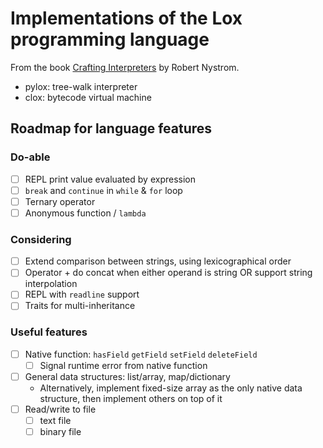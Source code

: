 # Implementations of the Lox programming language

From the book [Crafting Interpreters](https://craftinginterpreters.com)
by Robert Nystrom.

- pylox: tree-walk interpreter
- clox: bytecode virtual machine

## Roadmap for language features

### Do-able
- [ ] REPL print value evaluated by expression
- [ ] `break` and `continue` in `while` & `for` loop
- [ ] Ternary operator
- [ ] Anonymous function / `lambda`

### Considering
- [ ] Extend comparison between strings, using lexicographical order
- [ ] Operator + do concat when either operand is string OR support string
      interpolation
- [ ] REPL with `readline` support
- [ ] Traits for multi-inheritance

### Useful features
- [ ] Native function: `hasField` `getField` `setField` `deleteField`
    - [ ] Signal runtime error from native function
- [ ] General data structures: list/array, map/dictionary
    - Alternatively, implement fixed-size array as the only native data
      structure, then implement others on top of it
- [ ] Read/write to file
    - [ ] text file
    - [ ] binary file
